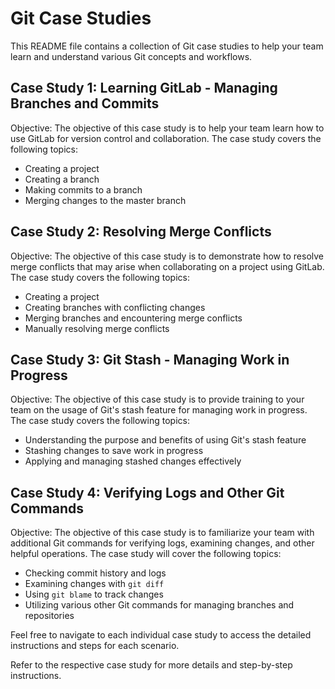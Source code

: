 # Git Case Studies

This README file contains a collection of Git case studies to help your team learn and understand various Git concepts and workflows.

## Case Study 1: Learning GitLab - Managing Branches and Commits

Objective:
The objective of this case study is to help your team learn how to use GitLab for version control and collaboration. The case study covers the following topics:
- Creating a project
- Creating a branch
- Making commits to a branch
- Merging changes to the master branch

## Case Study 2: Resolving Merge Conflicts

Objective:
The objective of this case study is to demonstrate how to resolve merge conflicts that may arise when collaborating on a project using GitLab. The case study covers the following topics:
- Creating a project
- Creating branches with conflicting changes
- Merging branches and encountering merge conflicts
- Manually resolving merge conflicts

## Case Study 3: Git Stash - Managing Work in Progress

Objective:
The objective of this case study is to provide training to your team on the usage of Git's stash feature for managing work in progress. The case study covers the following topics:
- Understanding the purpose and benefits of using Git's stash feature
- Stashing changes to save work in progress
- Applying and managing stashed changes effectively

## Case Study 4: Verifying Logs and Other Git Commands

Objective:
The objective of this case study is to familiarize your team with additional Git commands for verifying logs, examining changes, and other helpful operations. The case study will cover the following topics:
- Checking commit history and logs
- Examining changes with `git diff`
- Using `git blame` to track changes
- Utilizing various other Git commands for managing branches and repositories

Feel free to navigate to each individual case study to access the detailed instructions and steps for each scenario.

Refer to the respective case study for more details and step-by-step instructions.

